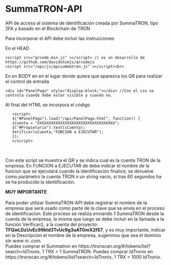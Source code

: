 # SummaTRON-API
API de acceso al sistema de identificación creada por SummaTRON, tipo 2FA y basado en el Blockchain de TRON

Para incorporar el API debe incluir las instrucciones

En el  HEAD <br>

	<script src="qrcode.min.js" ></script> // es un desarrollo de https://github.com/davidshimjs/qrcodejs
	<script src="/api/js/apisummatron.js" ></script><br>

En en BODY en en el lugar donde quiera que aparezca los QR para realizar el control de entrada<br>

	<div id="PanelPago" style="display:block;"></div> //Con el css se controla cuando debe estar visible y cuando no.
  
  Al final del HTML se incorpora el código <br>
  
       <script>
       $("#PanelPago").load("/api/PanelPago.html", function() {
       sCuenta = "XXXXXXXXXXXXXXXXXXXXXXXXXXXXXXXXXX";
       $("#Propietario").text(sCuenta);
       Verificar(sCuenta,"FUNCION a EJECUTAR");
       });
       </script>
  <br>
  <p>
  Con este script se muestra el QR y se indica cual es la cuenta TRON de la empresa.
  En FUNCION a EJECUTAR de debe indicar el nombre de la funcion que se ejecutará cuando la identificación finalice, se devuelve como
  parámetro la cuenta TRON o un string vacio, si tras 60 segundos ha se ha producido la identificación.
  </p>
  <p>
  <b>MUY IMPORTANTE</b><br><br>
  Para poder utilizar SummaTRON-API debe registrar el nombre de la empresa que será usado como parte de la clave que se envía en el proceso de identificacion.
  Este proceso se realiza enviando 1 SummaTRON desde la cuenta de la empresa, la misma que luego se debe incluir en la llamada a la función Verificar(), a la cuenta del proyecto: <b>TFQwLDzUvEc99ktd3TvUc9g3uATGmX2fS7</b>, y es muy importante, indicar en la Descripcion el nombre de la empresa, sugerimos que sea el dominio sin www ni .com.
  <br>
  Puedes comprar el Summatron en https://tronscan.org/#/tokens/list?search=IdTronix, 1 TRX = 1 SummaTRON.
  Puedes comprar IdTronix en https://tronscan.org/#/tokens/list?search=IdTronix, 1 TRX = 1000 IdTronix.
  <p>
